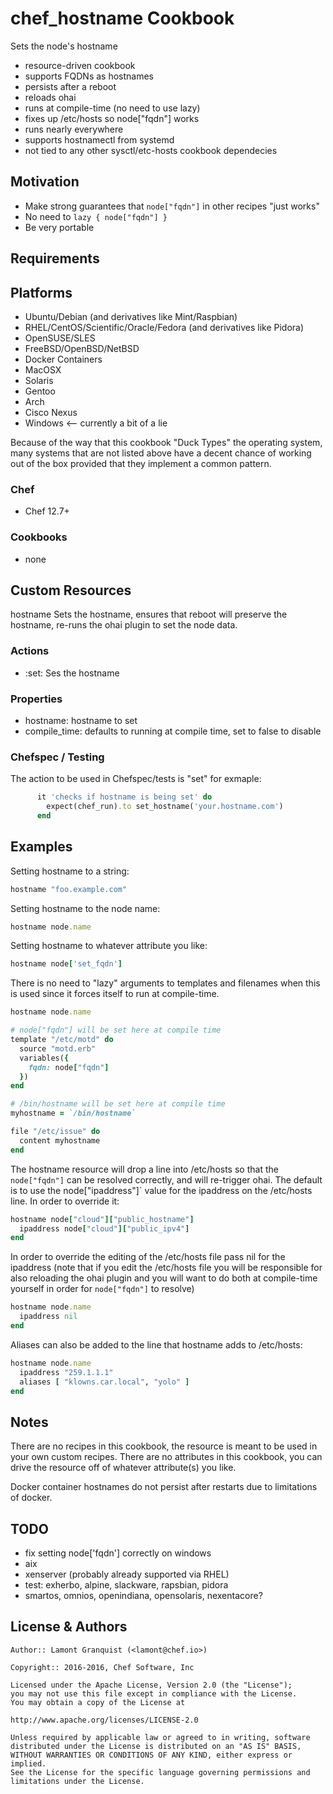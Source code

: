 # chef_hostname Cookbook

Sets the node's hostname

- resource-driven cookbook
- supports FQDNs as hostnames
- persists after a reboot
- reloads ohai
- runs at compile-time (no need to use lazy)
- fixes up /etc/hosts so node["fqdn"] works
- runs nearly everywhere
- supports hostnamectl from systemd
- not tied to any other sysctl/etc-hosts cookbook dependecies

## Motivation

- Make strong guarantees that `node["fqdn"]` in other recipes "just works"
- No need to `lazy { node["fqdn"] }`
- Be very portable

## Requirements

## Platforms

- Ubuntu/Debian (and derivatives like Mint/Raspbian)
- RHEL/CentOS/Scientific/Oracle/Fedora (and derivatives like Pidora)
- OpenSUSE/SLES
- FreeBSD/OpenBSD/NetBSD
- Docker Containers
- MacOSX
- Solaris
- Gentoo
- Arch
- Cisco Nexus
- Windows <-- currently a bit of a lie

Because of the way that this cookbook "Duck Types" the operating system, many systems that are not listed above have a decent chance of working out of the box provided that they implement a common pattern.

### Chef

- Chef 12.7+

### Cookbooks

- none

## Custom Resources

hostname Sets the hostname, ensures that reboot will preserve the hostname, re-runs the ohai plugin to set the node data.

### Actions

- :set: Ses the hostname

### Properties

- hostname: hostname to set
- compile_time: defaults to running at compile time, set to false to disable

### Chefspec / Testing

The action to be used in Chefspec/tests is "set" for exmaple:

```ruby
      it 'checks if hostname is being set' do
        expect(chef_run).to set_hostname('your.hostname.com')
      end
```

## Examples

Setting hostname to a string:

```ruby
hostname "foo.example.com"
```

Setting hostname to the node name:

```ruby
hostname node.name
```

Setting hostname to whatever attribute you like:

```ruby
hostname node['set_fqdn']
```

There is no need to "lazy" arguments to templates and filenames when this is used since it forces itself to run at compile-time.

```ruby
hostname node.name

# node["fqdn"] will be set here at compile time
template "/etc/motd" do
  source "motd.erb"
  variables({
    fqdn: node["fqdn"]
  })
end

# /bin/hostname will be set here at compile time
myhostname = `/bin/hostname`

file "/etc/issue" do
  content myhostname
end
```

The hostname resource will drop a line into /etc/hosts so that the `node["fqdn"]` can be resolved correctly, and will re-trigger ohai. The default is to use the node["ipaddress"]` value for the ipaddress on the /etc/hosts line. In order to override it:

```ruby
hostname node["cloud"]["public_hostname"]
  ipaddress node["cloud"]["public_ipv4"]
end
```

In order to override the editing of the /etc/hosts file pass nil for the ipaddress (note that if you edit the /etc/hosts file you will be responsible for also reloading the ohai plugin and you will want to do both at compile-time yourself in order for `node["fqdn"]` to resolve)

```ruby
hostname node.name
  ipaddress nil
end
```

Aliases can also be added to the line that hostname adds to /etc/hosts:

```ruby
hostname node.name
  ipaddress "259.1.1.1"
  aliases [ "klowns.car.local", "yolo" ]
end
```

## Notes

There are no recipes in this cookbook, the resource is meant to be used in your own custom recipes. There are no attributes in this cookbook, you can drive the resource off of whatever attribute(s) you like.

Docker container hostnames do not persist after restarts due to limitations of docker.

## TODO

- fix setting node['fqdn'] correctly on windows
- aix
- xenserver (probably already supported via RHEL)
- test: exherbo, alpine, slackware, rapsbian, pidora
- smartos, omnios, openindiana, opensolaris, nexentacore?

## License & Authors

```
Author:: Lamont Granquist (<lamont@chef.io>)

Copyright:: 2016-2016, Chef Software, Inc

Licensed under the Apache License, Version 2.0 (the "License");
you may not use this file except in compliance with the License.
You may obtain a copy of the License at

http://www.apache.org/licenses/LICENSE-2.0

Unless required by applicable law or agreed to in writing, software
distributed under the License is distributed on an "AS IS" BASIS,
WITHOUT WARRANTIES OR CONDITIONS OF ANY KIND, either express or implied.
See the License for the specific language governing permissions and
limitations under the License.
```
